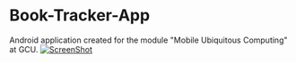 # Book-Tracker-App
Android application created for the module "Mobile Ubiquitous Computing" at GCU.
[![ScreenShot](https://raw.github.com/GabLeRoux/WebMole/master/ressources/WebMole_Youtube_Video.png)](http://youtu.be/vt5fpE0bzSY)